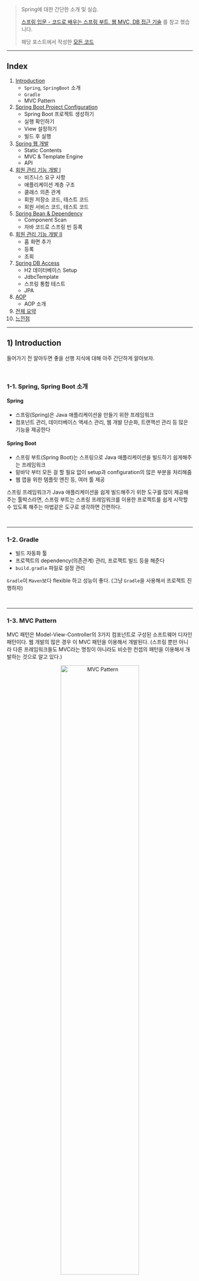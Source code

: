 > Spring에 대한 간단한 소개 및 실습.
>
> [스프링 입문 - 코드로 배우는 스프링 부트, 웹 MVC, DB 접근 기술](https://www.inflearn.com/course/%EC%8A%A4%ED%94%84%EB%A7%81-%EC%9E%85%EB%AC%B8-%EC%8A%A4%ED%94%84%EB%A7%81%EB%B6%80%ED%8A%B8/) 를 참고 했습니다.
>
> 해당 포스트에서 작성한 [모든 코드](https://github.com/seungki1011/Data-Engineering/tree/main/spring/springdemo/src)

---

## Index

1. [Introduction](https://github.com/seungki1011/Data-Engineering/blob/main/spring/notes/(001)Spring%20Introduction.md#1-introduction)
   * ```Spring```, ```SpringBoot``` 소개
   * ```Gradle```
   * MVC Pattern
2. [Spring Boot Project Configuration](https://github.com/seungki1011/Data-Engineering/blob/main/spring/notes/(001)Spring%20Introduction.md#2-spring-boot-project-configuration)
   * Spring Boot 프로젝트 생성하기
   * 실행 확인하기
   * View 설정하기
   * 빌드 후 실행
3. [Spring 웹 개발](https://github.com/seungki1011/Data-Engineering/blob/main/spring/notes/(001)Spring%20Introduction.md#3-spring-%EC%9B%B9-%EA%B0%9C%EB%B0%9C)
   * Static Contents
   * MVC & Template Engine
   * API
4. [회원 관리 기능 개발 I](https://github.com/seungki1011/Data-Engineering/blob/main/spring/notes/(001)Spring%20Introduction.md#4-%ED%9A%8C%EC%9B%90-%EA%B4%80%EB%A6%AC-%EA%B8%B0%EB%8A%A5-%EA%B0%9C%EB%B0%9C-i)
   * 비즈니스 요구 사항
   * 애플리케이션 계층 구조
   * 클래스 의존 관계
   * 회원 저장소 코드, 테스트 코드
   * 회원 서비스 코드, 테스트 코드
5. [Spring Bean & Dependency](https://github.com/seungki1011/Data-Engineering/blob/main/spring/notes/(001)Spring%20Introduction.md#5-spring-bean--dependency)
   * Component Scan
   * 자바 코드로 스프링 빈 등록
6. [회원 관리 기능 개발 II](https://github.com/seungki1011/Data-Engineering/blob/main/spring/notes/(001)Spring%20Introduction.md#6-%ED%9A%8C%EC%9B%90-%EA%B4%80%EB%A6%AC-%EA%B8%B0%EB%8A%A5-%EA%B0%9C%EB%B0%9C-ii)
   * 홈 화면 추가
   * 등록
   * 조회
7. [Spring DB Access](https://github.com/seungki1011/Data-Engineering/blob/main/spring/notes/(001)Spring%20Introduction.md#7-spring-db-access)
   * H2 데이터베이스 Setup
   * JdbcTemplate
   * 스프링 통합 테스트
   * JPA
8. [AOP](https://github.com/seungki1011/Data-Engineering/blob/main/spring/notes/(001)Spring%20Introduction.md#8-aop)
   * AOP 소개
9. [전체 요약](https://github.com/seungki1011/Data-Engineering/blob/main/spring/notes/(001)Spring%20Introduction.md#%EC%9A%94%EC%95%BD)
10. [느낀점](https://github.com/seungki1011/Data-Engineering/blob/main/spring/notes/(001)Spring%20Introduction.md#%EB%8A%90%EB%82%80-%EC%A0%90)

---

## 1) Introduction

들어가기 전 알아두면 좋을 선행 지식에 대해 아주 간단하게 알아보자.

<br>

### 1-1. Spring, Spring Boot 소개

#### Spring

* 스프링(Spring)은 Java 애플리케이션을 만들기 위한 프레임워크
* 컴포넌트 관리, 데이터베이스 액세스 관리, 웹 개발 단순화, 트랜잭션 관리 등 많은 기능을 제공한다

#### Spring Boot

* 스프링 부트(Spring Boot)는 스프링으로 Java 애플리케이션을 빌드하기 쉽게해주는 프레임워크
* 밑바닥 부터 모든 걸 할 필요 없이 setup과 configuration의 많은 부분을 처리해줌
* 웹 앱을 위한 템플릿 엔진 등, 여러 툴 제공

스프링 프레임워크가 Java 애플리케이션을 쉽게 빌드해주기 위한 도구를 많이 제공해주는 툴박스라면, 스프링 부트는 스프링 프레임워크를 이용한 프로젝트를 쉽게 시작할 수 있도록 해주는 마법같은 도구로 생각하면 간편하다.

<br>

---

### 1-2. Gradle

* 빌드 자동화 툴
* 프로젝트의 dependency(의존관계) 관리, 프로젝트 빌드 등을 해준다
* ```build.gradle``` 파일로 설정 관리

```Gradle```이 ```Maven```보다 flexible 하고 성능이 좋다. (그냥 ```Gradle```을 사용해서 프로젝트 진행하자) 

<br>

---

### 1-3. MVC Pattern

MVC 패턴은 Model-View-Controller의 3가지 컴포넌트로 구성된 소프트웨어 디자인 패턴이다. 웹 개발의 많은 경우 이 MVC 패턴을 이용해서 개발된다. (스프링 뿐만 아니라 다른 프레임워크들도 MVC라는 명칭이 아니라도 비슷한 컨셉의 패턴을 이용해서 개발하는 것으로 알고 있다.)

<p align="center">   <img src="img/mvc1.png" alt="MVC Pattern" style="width: 65%;"> </p>

<p align='center'>https://www.geeksforgeeks.org/mvc-framework-introduction/</p>

#### Model

* 데이터와 관련된 로직을 책임진다

#### View

* 사용자에게 보여지는 부분을 책임진다(UI)

#### Controller

* 모델과 뷰 사이를 이어주는 중개(intermediary)의 역할
* 모델과 뷰는 서로 소통을 할 수 없기 때문에, 컨트롤러가 변경 내용을 각 구성 요소로 통지

> 예시를 들어보겠다.
>
> 1. Request
>    * 유저가 링크를 클릭하거나 폼을 작성하는 작업 등으로 나의 웹 애플리케이션으로 요청을 보낸다.
> 2. Controller
>    * 컨트롤러는 요청을 받고, 유저가 정확히 요구하는 것이 무엇인지 그리고 모델의 어느 부분이 필요한것인지 판단한다.
> 3. Model
>    * 모델은 실제로 데이터베이스에서 데이터를 fetch하거나 데이터 관련 로직을 처리하는 작업을 한다.
> 4. View
>    * 컨트롤러는 모델에서 통지 받고 뷰에서 해당 결과물을 보여준다.
> 5. Response
>    * 마지막 결과(응답)를 유저가 받는다

실제로 MVC 패턴으로 개발을 하면서 지켜야하는 규칙 같은 것들이 많다. 이런 MVC의 세부적인 내용은 이후 SpringMVC 포스트에서 다룰 예정이다.

<br>

---

## 2) Spring Boot Project Configuration

스프링 부트를 이용한 프로젝트 생성, 설정 그리고 빌드하는 방법에 대해서 알아보자.

<br>

### 2-1. Spring Boot 프로젝트 생성하기

[https://start.spring.io/](https://start.spring.io/)에서 프로젝트 생성하기

<p align="center">   <img src="img/springbootstart.png" alt="Start Spring Boot" style="width: 55%;"> </p>

* Dependencies : ```Spring Web```, ```Thymeleaf```
* Generate로 프로젝트 생성하고, ```build.gradle``` 파일을 통해서 프로젝트를 오픈

<br>

---

### 2-2. 정상적으로 실행되는지 확인

```SpringdemoApplication```을 실행해보고 정상 동작하는지 확인해보자.

<p align="center">   <img src="img/springboot2.png" alt="springboot" style="width: 35%;"> </p>

* ```SpringdemoApplication```을 실행 후 ```localhost:8080```에서 Whitelabel Error Page를 확인할 수 있으면 스프링이 정상적으로 동작한다는 것을 알 수 있다
* ```build.gradle```에서 ```plugins```, ```dependencies```, ```repositories``` 등을 관리할 수 있다
* ```External Libraries```에서 땡겨온 라이브러리를 확인할 수 있다

<p align="center">   <img src="img/springboot3.png" alt="springboot" style="width: 65%;"> </p>

* ```Dependencies```에서 의존 관계를 계층적으로 확인 가능하다

<br>

---

### 2-3. View 설정하기

아래는 스프링 부트 2.3.1의 공식문서에서 설명한 Welcome Page 설정하는 방법이다.

> #### 7.1.6. Welcome Page
>
> Spring Boot supports both static and templated welcome pages. It first looks for an `index.html` file in the configured static content locations. If one is not found, it then looks for an `index` template. If either is found, it is automatically used as the welcome page of the application.

[https://docs.spring.io/spring-boot/docs/3.2.2/reference/html/index.html](https://docs.spring.io/spring-boot/docs/3.2.2/reference/html/index.html)

<br>

위의 설명에서 알 수 있듯이 ```resources/static```에 ```index.html```파일을 위치하면 정적 welcome page로 설정할 수 있다.

```index.html```

```html
<!DOCTYPE HTML>
<html>
<head>
    <title>Hello</title>
    <meta http-equiv="Content-Type" content="text/html; charset=UTF-8" />
</head>
<body>
This is a Static index.html
<a href="/hello">hello</a>
</body>
</html>
```

* 위의 ```index.html```의 경우 그냥 정적 페이지이기 때문에 그냥 단순히 웹서버가 브라우저에 응답으로 넘겨주는 것

<p align="center">   <img src="img/welcomepage1.png" alt="springboot" style="width: 65%;"> </p>

* [```thymeleaf```](https://www.thymeleaf.org/)같은 템플릿 엔진을 사용해서 동적인 요소가 들어간 페이지를 만들 수 있다

<br>

이제 컨트롤러(controller)를 만들어보자. 템플릿 엔진을 이용한 동적 페이지를 만들기 위해 웹 애플리케이션의 첫 번째 진입점인 컨트롤러 부터 만들어 볼 것이다.

```HelloController```

```java
@Controller // Controller임을 나타내는 스프링 어노테이션
public class HelloController {
    
    @GetMapping("hello") // "/hello"로 매핑된 GET 요청을 핸들링
    public String hello(Model model) {
        model.addAttribute("data", "loll"); // 모델로 "data"라는 attribute를 부여, 값은 "loll"
        // 이 attribute는 view에서 접근 가능
        return "hello"; // 리턴값 "hello"는 viewResolver가 hello라는 이름의 view를 찾도록 함
    }
}
```

```hello.html```

```html
<!DOCTYPE HTML>
<html xmlns:th="http://www.thymeleaf.org"> <!--Thymeleaf expression 사용을 가능하게 해줌-->
<head>
  <title>Hello</title>
  <meta http-equiv="Content-Type" content="text/html; charset=UTF-8" />
</head>
<body>
<!--${data}는 모델에서 추가된 "data" attribute. ${data}는 동적으로 실제값으로 치환 됨-->
<p th:text="'Hello to ' + ${data}" >Hello to our Customers.</p>
</body>
</html>
```

<p align="center">   <img src="img/viewResolver2.png" alt="springboot" style="width: 90%;"> </p>

<p align='center'>스프링 입문 - 코드로 배우는 스프링 부트, 웹 MVC, DB 접근 기술</p>

* ```viewName``` 매핑은 ```resources:templates/```+``` {viewName}```+```.html``` 처럼 이루어짐
* 위의 경우 ```hello```가 ```viewName```

<br>

---

### 2-4. 빌드하고 실행

1. ```gradlew```가 존재하는 디렉토리로 이동 : ```cd springdemo```
2. ```gradlew```로 빌드 : ```./gradlew build```
   * 문제가 있을 경우 ```./gradlew clean build``` 시도
3. 빌드 완료 후 ```build/libs```의 ```jar```파일 확인
4. ```jar``` 파일 실행 : ```java -jar springdemo-0.0.1-SNAPSHOT.jar```
5. ```localhost:8080```에서 정상 동작하는지 확인

<p align="center">   <img src="img/build1.png" alt="springboot" style="width: 65%;"> </p>

<p align="center">   <img src="img/build2.png" alt="springboot" style="width: 65%;"> </p>

<br>

---

## 3) Spring 웹 개발

정적 컨텐츠, MVC 그리고 API 방식에 대해 알아보자.

<br>

### 3-1. Static Contents

정적 컨텐츠의 경우 그냥 정적 html 자체를 건내주는 방식. 동작 방식은 다음과 같다. 웹 브라우저에서 ```/static.html```로 접근을 할 경우 스프링 부트의 내장 웹서버(디폴트 : 톰캣 서버)에서 ```static```과 매핑된 컨트롤러를 찾는다. 존재하지 않을 경우 ```resources: static/static.html```을 찾아서 넘겨준다. 

<br>

---

### 3-2. MVC & Template Engine

MVC는 Model-View-Controller로 역할을 나눴다고 생각하면 편함.

**Controller**

```controller.MVCController```

```java
@Controller
public class MVCController {
    @GetMapping("hello-mvc") // "/hello-mvc"로 매핑된 GET 요청 핸들링
    public String helloMvc(@RequestParam("name") String name, Model model) { // 요청 URL의 name 파라미터에서 값을 추출
        model.addAttribute("name", name); // "name"이라는 attribute를 모델에 추가, URL에서 추출된 파라미터 값으로 설정
        return "hello-template"; // "hello-template"이라는 viewname을 찾음
    }
}
```

<br>

**View**

```resources/template/hello-template.html```

```html
<html xmlns:th="http://www.thymeleaf.org">
<body>
<p th:text="'hello ' + ${name}">hello! empty</p>
</body>
</html>
```

<p align="center">   <img src="img/MVC2.png" alt="springboot" style="width: 100%;"> </p>

<p align='center'>스프링 입문 - 코드로 배우는 스프링 부트, 웹 MVC, DB 접근 기술</p>

<br>

애플리케이션을 실행시키고 ```/hello-mvc```에 들어가면 Error Page가 뜨는 것을 확인할 수 있다. 그 이유는 URL에서 ```name```으로 넘길 값을 명시하지 않았기 때문이다. URL 뒤에 ```?name=name_value``` 같은 형식으로 파라미터를 넘길 수 있다.

 <p align="center">   <img src="img/mvccontroller2.png" alt="springboot" style="width: 65%;"> </p>

* 참고로 ```?```뒤에 오는 것을 [Query String](https://en.wikipedia.org/wiki/Query_string)이라고 한다.

<br>

---

### 3-3. API

**API**의 경우 HTML 뷰를 랜더링하기 보다는 구조화 된 데이터를 ```json``` 형식으로 반환을 한다. (```xml```형식도 가능하지만 최근에는 거의 쓰이지 않음)

```controller.ApiController```

```java
@Controller
public class ApiController {
    @GetMapping("hello-api")
    @ResponseBody // 값이 바로 response body로 쓰여진다는 어노테이션
    // 그냥 응답이 JSON 형태로 변환 되었다고 생각하면 편함
    public Hello helloApi(@RequestParam("name") String name) {
        Hello hello = new Hello();
        hello.setName(name);
        return hello;
    }

    static class Hello { // static nested class 사용
        private String name;

        public String getName() {
            return name;
        }
        public void setName(String name) {
            this.name = name;
        }
    }
}
```

<p align="center">   <img src="img/api1.png" alt="springboot" style="width: 100%;"> </p>

<p align='center'>스프링 입문 - 코드로 배우는 스프링 부트, 웹 MVC, DB 접근 기술</p>

<br>

* ```@ResponseBody``` 애노테이션이 붙어 있을 경우 http 응답에 데이터를 그대로 넘기는 것으로 판단
* ```HttpMessageConverter```가 동작하게 된다
  * 이 때 반환이 객체인 경우 ```JsonConverter```가 동작해서 ```json```으로 변환하고 응답으로 준다
    * ```MappingJackson2HttpMessageConverter```, ```Gson```
  * 반환이 문자인 경우 ```StringConverter```가 동작

<br>

---

## 4) 회원 관리 기능 개발 I

간단한 회원 관리 기능에 대한 백엔드 개발을 해보자.

<br>

### 4-1. 비즈니스 요구 사항

* 데이터: 회원 ID(시스템이 관리), 이름
* 기능: 회원 등록, 조회
* DB는 선정되지 않았다고 가정

<br>

---

### 4-2. 애플리케이션 계층 구조

<p align="center">   <img src="img/membermanage1.png" alt="springboot" style="width: 80%;"> </p>

<p align='center'>스프링 입문 - 코드로 배우는 스프링 부트, 웹 MVC, DB 접근 기술</p>

* 컨트롤러: MVC의 컨트롤러 역할
* 서비스: 비즈니스 로직 구현
* 리포지토리: DB 접근, 도메인 객체를 DB에 저장하고 관리
* 도메인: 비즈니스 도메인의 객체 (현재의 경우 회원)
  * 주로 데이터베이스에 저장하고 관리된다

<br>

---

### 4-3. 클래스 의존 관계

* DB가 선정되지 않았다고 가정된 상태이기 때문에, 인터페이스로 구현 클래스를 변경할 수 있도록 설계할 것이다
* 초기 개발 단계에서는 구현체로 메모리 기반의 대이터 저장소를 이용
* ```MemberRepository```를 인터페이스로 만들고, ```MemoryMemberRepository```로 구현

<br>

---

### 4-4. 회원 저장소 코드

```domain/Member``` : 회원 객체



```java

public class Member {
    private Long id; // 데이터를 식별하기 위해 시스템이 정하는 아이디
    private String name;

    /**
     * 간단한 예제이기 때문에 Getter Setter 전부 구현
    */
    public Long getId() {
        return id;
    }
    
    public void setId(Long id) {
        this.id = id;
    }
    
    public String getName() {
        return name;
    }
    
    public void setName(String name) {
        this.name = name;
    }
}   
```


```repository/MemberRepository``` : 회원 저장소 인터페이스

```java
public interface MemberRepository {
    Member save(Member member); // 회원을 저장소에 저장
    Optional<Member> findById(Long id);
    Optional<Member> findByName(String name);
    List<Member> findAll(); // 지금까지 저장한 모든 회원 리스트 반환  
}
```

```repository/MemoryMemberRepository``` : 회원 저장소 메모리 구현체

```java
/*
 * 간단한 예시이기 때문에 동시성 문제를 고려하지 않음
 */

public class MemoryMemberRepository implements MemberRepository{
    private static Map<Long, Member> store = new HashMap<>();
    private static long sequence = 0L;
    @Override
    public Member save(Member member) {
        member.setId(++sequence);
        store.put(member.getId(), member);
        return member;
    }

    @Override
    public Optional<Member> findById(Long id) {
        return Optional.ofNullable(store.get(id)); // null일 가능성을 위해 ofNullable로 감싸기
    }

    @Override
    public Optional<Member> findByName(String name) {
        return store.values().stream()
                .filter(member -> member.getName().equals(name))
                .findAny();
    }

    @Override
    public List<Member> findAll() {
        return new ArrayList<>(store.values());
    }

    public void clearStore() {
        store.clear();
    }
}  
```

<br>

---

### 4-5. 회원 저장소 테스트 코드

* 테스트 코드의 경우, 테스트가 각각 독립적으로 실행되도록 설계해야한다
* 테스트 순서에 의존 관계가 있는 것은 좋지 않다

```test/java/de/springdemo/repository/MemoryMemberRepositoryTest``` : 회원 저장소 테스트 코드

<details>
  <summary>코드 보기</summary>

```java
class MemoryMemberRepositoryTest {

    MemoryMemberRepository repository = new MemoryMemberRepository();

    /**
     * 각 테스트에서 저장소에 저장하는 작업이 있기 때문에 테스트 후 비워주는 작업이 필요함
     * 테스트는 순서에 의존 관계가 없도록 설계해야 함
    */
    @AfterEach // 메서드가 끝날때 마다 특정 동작(콜백 함수라고 생각하면 됨
    public void afterEach() {
        repository.clearStore();
    }

    @Test
    public void save() {
        Member member = new Member();
        member.setName("spring"); // 이름을 "spring"으로

        repository.save(member); // 저장소에 멤버 저장
        Member result = repository.findById(member.getId()).get();

        // 1. 일치하면 true 반환
        System.out.println("Result = "+(result == member));
        // 2. 기대한 값과 일치하는지 확인, 다를 경우 AssertionFailedError
        Assertions.assertEquals(result, member);
        // 3. org.assertj.core.api.Assertions.assertThat 사용
        assertThat(member).isEqualTo(result); // static import로 처리하면 편함
    }

    @Test
    public void findByName() {
        Member member1 = new Member();
        member1.setName("spring1");
        repository.save(member1);

        Member member2 = new Member();
        member2.setName("spring1");
        repository.save(member2);

        Member result1 = repository.findByName("spring1").get();
        assertThat(result1).isEqualTo(member1);
        // 일치하지 않기 때문에 오류 발생
        /*
        Member result1 = repository.findByName("spring2").get();
        assertThat(result1).isEqualTo(member1);
        */
    }

    @Test
    public void findAll() {
        Member member1 = new Member();
        member1.setName("spring1");
        repository.save(member1);

        Member member2 = new Member();
        member2.setName("spring1");
        repository.save(member2);

        List<Member> result = repository.findAll();
        assertThat(result.size()).isEqualTo(2); // 입력한 멤버가 2개
    }
}  
```
</details>

<br>

---

### 4-6. 회원 서비스 코드

```service/MemberService``` : 회원 서비스


```java
/**
 * 서비스 레이어쪽은 비즈니스에 의존적으로 네이밍하고 설계한다
 * cmd+shift+t : Create New Test
 */

public class MemberService {
    private final MemberRepository memberRepository;
		
    /**
		 * 기존에는 회원 서비스가 메모리 회원 레포지토리를 직업 생성했음
     private final MemberRepository memberRepository = new MemoryMemberRepository();
     */
	  
  	// 생성자를 이용해서 회원 서비스 코드를 DI가 가능하도록 변경
    public MemberService(MemberRepository memberRepository) {
        this.memberRepository = memberRepository;
    }

    /**
     * Join as a member (회원가입)
     */
    public Long join(Member member) {
        //  같은 이름의 중봅 회원 금지
        /*
        Optional<Member> result = memberRepository.findByName(member.getName());
        result.ifPresent(m -> {
            throw new IllegalStateException("This member already exists.");
        });
        */

        /* 권장 하는 코드
         * 이 경우 메서드로 뽑는 것이 좋음 ctrl+t : extract method
        memberRepository.findByName(member.getName())
            .ifPresent(m -> {
            throw new IllegalStateException("This member already exists.");
            });
        */
        validateDuplicateMember(member); // 같은 이름의 중복 회원 검증
        memberRepository.save(member);
        return member.getId();
    }

    private void validateDuplicateMember(Member member) {
        memberRepository.findByName(member.getName())
                .ifPresent(m -> {
                    throw new IllegalStateException("This member already exists.");
                });
    }

    /**
     * Check all members(전체 회원 조회)
     */
    public List<Member> findMembers() {
        return memberRepository.findAll();
    }

    public Optional<Member> findOne(Long memberId) {
        return memberRepository.findById(memberId);
    }

}  
```

<br>

---

### 4-7. 회원 서비스 테스트 코드

```test/java/de/springdemo/service/MemberServiceTest``` : 회원 서비스 테스트 코드

<details>
  <summary>코드 보기</summary>

```java
/**
 * 테스트 코드는 이름을 한글로 작성 가능
 * given, when, then으로 로직을 나누는 것이 항상 맞는 것은 아니다
 * 상황을 잘 보면서 사용
 * 테스트는 정상 로직 뿐만 아니라 예외 상황도 제대로 캐치하는지 확인하는 것이 중요함
 */

class MemberServiceTest {

    MemberService memberService;
    /**
     * 사실상 다른 MemoryMemberRepository로 테스트 되는 것
     * MemberService에서 MemberRepository를 새로 생성하지 않고 생성자를 사용
     */
    MemoryMemberRepository memberRepository;

    @BeforeEach
    public void beforeEach() {
        /**
         * MemberService의 입장에서 외부에서 memberRepository를 넣어주는 것 (의존성 주입)
         */
        memberRepository = new MemoryMemberRepository();
        memberService = new MemberService(memberRepository);
    }

    @AfterEach
    public void afterEach() {
        memberRepository.clearStore();
    }

    @Test
    void join() {
        // given - 주어진 상황(데이터, 등)
        Member member = new Member();
        member.setName("hello");

        // when - 이것을 실행할 때
        Long saveId = memberService.join(member);

        // then - 이 결과가 나와야 함(검증)
        Member findMember = memberService.findOne(saveId).get();
        Assertions.assertThat(member.getName()).isEqualTo(findMember.getName());
    }

    @Test
    void duplicateMemberException() {
        // given
        Member member1 = new Member();
        member1.setName("spring");

        Member member2 = new Member();
        member2.setName("spring");

        // when - 똑같은 name으로 join 하면 예외가 터져야 함
        memberService.join(member1);
        IllegalStateException e = assertThrows(IllegalStateException.class, () -> memberService.join(member2));

        Assertions.assertThat(e.getMessage()).isEqualTo("This member already exists.");


        /** try-catch문으로 작성 시
        memberService.join(member1);
        try {
            memberService.join(member2);
            fail();
        } catch (IllegalStateException e) { // 예외 메세지가 일치해야 함
            Assertions.assertThat(e.getMessage()).isEqualTo("This member already exists. xx");
        }
        */

    }
}  
```
</details>

* ```@BeforeEach``` : 각 테스트 실행 전에 호출됨. 테스트가 서로 영향이 없도록 새로운 객체를 생성하고, 의존관계도 새로 맺어 줌
  * 기존의 문제점은  ```MemoryMemberRepository``` 객체를 새로 생성을 해서 사용했기 때문에 사실상 서로 다른 객체로 테스트를 진행했음
  * ```MemberService```의 입장에서 외부에서 생성한 ```MemoryMemberRepository``` 객체를 주입하는 형식으로 사용 (DI, 의존성 주입)

DI에 관한 내용은 아래에서 그리고 이후의 포스트에서 더 자세히 다룰 예정이다.

<br>

---

## 5) Spring Bean & Dependency

> 스프링 빈(Spring Bean)을 등록하는 것에는 **컴포넌트 스캔(Component Scan)**과 **Java 코드로 직접 스프링 빈을 등록**하기의 두 가지 방법이 있다.
>
> 스프링 빈, 의존성 주입(Dependency Injection) 그리고 위의 두 가지 방법에 대한 간단한 소개를 다룬다.

<br>

```MemberController```를 추가 해보자. ```MemberController```는 ```MemberService```를 통해서 회원 가입과 조회 등이 가능해야 한다. 이런 경우를 ```MemberController```가 ```MemberService```를 의존한다고 표현한다. 

<br>

### 5-1. 컴포넌트 스캔(Component Scan)

```controller/MemberController```

```java
/**
 * @Controller가 있으면 스프링 컨테이너에 MemberController 객체를 생성해서 넣어둔고, 스프링이 관리한다
 * 이것을 스프링 컨테이너에서 스프링 빈(Spring Bean)이 관리된다고 표현한다
 */
@Controller
// @Component로도 사용 가능
public class MemberController {
    /**
     * 스프링이 관리를 하게 되면 컨테이너에 등록이 되고, 컨테이너로 부터 받아서 쓰도록 해야함
     * new를 사용하면 MemberController가 아니더라도 다른 Controller들이 MemberService를 사용할 수 있게 됨
     * private final MemberService memberService = new MemberService();
     */

    private final MemberService memberService;

    /**
     * @Autowired가 있으면 스프링 컨테이너의 MemberService와 연결 시켜줌
     * 생성자의 @Autowired를 통해서 스프링이 연관된 객체를 컨테이너에서 찾아서 넣어준다 - 의존성 주입
     * MemberService에 @Service 애노테이션이 있어야 함
     * @Service가 있아야 컨테이너에 MemberService를 등록 해줌
     */
    @Autowired
    public MemberController(MemberService memberService) {
        this.memberService = memberService;
    }
}
```

* ```@Controller```가 있으면 스프링 컨테이너에 ```MemberController``` 객체를 자동으로 생성해서 넣어두고, 스프링이 관리한다
* 이것을 스프링 컨테이너에서 **스프링 빈(Spring Bean)**이 관리된다고 한다
* 생성자에 ```@Autowired```를 사용하면 객체 생성 시점에 스프링 컨테이너에서 해당 스프링 빈을 찾아서 주입한다(DI)
  * 생성자가 1개만 있으면 ```@Autowired```는 생략 가능
  * ```@Autowired```는 스프링이 관리하는 객체에서만 동작한다. 스프링 빈으로 등록하지 않고 내가 직접 생성한 객체에 대해서 동작하지 않는다.

```java
// @Service로 컨테이너에 빈을 등록하지 않고 애플리케이션을 실행하는 경우
Description:

Parameter 0 of constructor in de.springdemo.controller.MemberController required a bean of type 'de.springdemo.service.MemberService' that could not be found.


Action:

Consider defining a bean of type 'de.springdemo.service.MemberService' in your configuration.
```

* ```MemberService```에 ```@Service```를 추가하지 않으면 컨테이너에 빈으로 등록되지 않는다

> 객체 의존 관계를 외부에서 넣어주는 것을 **의존성 주입(Dependency Injection)**이라고 한다.
>
> DI에는 **Field Injection(필드 주입), Setter Injection(설정자 주입), Construction Injection(생성자 주입)**의 3가지 방식이 있다.
>
> 주로 생성자 주입을 권장한다.

<br>

```service/MemberService```

```java
@Service
public class MemberService {
  
    private final MemberRepository memberRepository;

    @Autowired
    public MemberService(MemberRepository memberRepository) {
        this.memberRepository = memberRepository;
    }
		/**
		 * 나머지 구현 부분
     */
}
```

* ```MemberService```에 ```@Service``` 애노테이션이 있어야 함
  * ```@Service```가 있아야 컨테이너에 ```MemberService```를 등록 해줌
* ```MemberService```도 생성자에 ```@Autowired```가 있어야 ```MemberRepository```를 찾아서 넣어줌

<br>

```repository/MemoryMemberRepository```

```java
@Repository
public class MemoryMemberRepository implements MemberRepository{}
```

* 레포지토리 구현체에도 ```@Repository```를 붙인다

<br>

<p align="center">   <img src="img/springbean1.png" alt="springboot" style="width: 90%;"> </p>

<p align='center'>스프링 입문 - 코드로 배우는 스프링 부트, 웹 MVC, DB 접근 기술</p>

* ```@Autowired```를 통해서 ```memberController```가 ```memberService```를 사용 가능
  * ```memberService``` 또한 ```memberRepository```를 사용할 수 있게 해줌

> * 컴포넌트 스캔은 ```@Component```애노테이션을 포함하는 ```@Service```, ```@Controller```, ```@Repository``` 같은 스프링 빈을 찾아서 자동으로 등록 해준다. 
> * 스프링 컨테이너에 스프링 빈이 등록될 때 기본적으로 [싱글톤(Singleton)](https://docs.spring.io/spring-framework/reference/core/beans/factory-scopes.html)으로 등록된다.(유일하게 하나만 등록해서 공유) 따라서 같은 스프링 빈이면 같은 인스턴스이다.
> * 컨트롤러, 서비스, 레포지토리와 같이 정형화 되어 있을 경우 보통 컴포낸트 스캔을 사용한다.
> * 보통 스프링 빈으로 등록되는 범위는 애플리케이션의 패키지를 포함한 하위 패키지들 까지.

<br>

---

### 5-2. 자바 코드로 직접 스프링 빈 등록

```MemberService```, ```MemberRepository```에 ```@Component``` 애노테이션이 붙지 않았을 경우. (```@Autowired```도 지움, ```@Controller```는 유지한다.)

```service/MemberService```

```java
public class MemberService {
  
    private final MemberRepository memberRepository;

    public MemberService(MemberRepository memberRepository) {
        this.memberRepository = memberRepository;
    }
		/**
		 * 나머지 구현 부분
     */
}
```

```repository/MemberRepository```

```java
public class MemoryMemberRepository implements MemberRepository{}
```

<br>

직접 빈을 코드로 추가하기 위해서 ```SpringConfig```를 추가해보자.(```SpringDemoApplication```과 같은 위치)

```SpringConfig```

```java
@Configuration // Configuration Class이고, bean들을 정의하고 있음 나타냄 
public class SpringConfig {

    @Bean
    public MemberService memberService() {
        return new MemberService(memberRepository()); // 생성자 주입으로 MemoryRepository의 구현체를 주입
    }
    
    @Bean
    public MemberRepository memberRepository() {
        return new MemoryMemberRepository(); // MemberRepository의 구현체
    }
}
```

자바 코드로 직접 빈을 설정하는 방법은 컴포넌트 스캔이 비해서 복잡해보이는데 왜 사용할까? 일단 정형화 되지 않거나, 상황에 따라 구현 클래스를 변경해야하는 경우 설정을 통해서 스프링 빈으로 등록한다. 예를 들어, 현재 우리가 사용하는 ```MemoryMemberRepository```는 DB가 선정되지 않았다는 가상의 상황을 설정하에 사용하는 ```MemberRepository```인터페이스의 구현체이다. 이 때 코드로 빈을 설정해서 사용하는 경우, **기존에 운영하던 코드를 건들지 않고 ```MemoryMemberRepository```를 변경할 수 있다**.

* 이후에 ```SpringConfig```에서 ```MemoryMemberRepository```를 ```DbMemberRepository```로 변경하기만 하면 됨

<br>

---

## 6) 회원 관리 기능 개발 II

회원 관리 예제에 대한 웹 기능 추가 그리고 컨트롤러를 통해서 회원을 등록하고 조회하는 기능을 개발해보자.

<br>

### 6-1. 홈 화면 추가

홈 화면을 추가해보자.

<br>

```controller/HomeController```

```java
@Controller
public class HomeController {
    @GetMapping("/")
    public String home() {
        return "home";
    }
}
```

```resources/template/home.html```

```html
<!DOCTYPE HTML>
<html xmlns:th="http://www.thymeleaf.org">
<body>
<div class="container">
  <div>
    <h1>Hello Spring</h1> <p>회원 기능</p>
    <p>
      <a href="/members/new">회원 가입</a>
      <a href="/members">회원 목록</a> </p>
  </div>
</div> <!-- /container -->
</body>
</html>
```

 <p align="center">   <img src="img/home1.png" alt="springboot" style="width: 65%;"> </p>

* 기존의 ```index.html```이 표시되지 않는 이유는 컨트롤러가 정적 컨텐츠보다 우선 순위가 높기 때문이다

<br>

---

### 6-2. 회원 등록(가입) 기능

회원 등록 기능을 구현하자.

<br>

```controller/MemberController``` - 기존의 ```MemberController``` 사용

```java
@Controller
public class MemberController {

    private final MemberService memberService;

    @Autowired
    public MemberController(MemberService memberService) {
        this.memberService = memberService;
    }

    @GetMapping("/members/new")
    public String createForm() {
        return "members/createMemberForm"; // "templates/members/createMemberForm.html"
    }
  	
  	@PostMapping("/members/new")
    public String create(MemberForm form) {
        Member member = new Member();
        member.setName(form.getName());

        memberService.join(member); // join을 통해서 회원 등록

        return "redirect:/"; // 홈 화면으로 돌려보내기
    }
}
```

```templates/member/createMemberForm.html```

```html
<!DOCTYPE HTML>
<html xmlns:th="http://www.thymeleaf.org">
<body>
<div class="container">
  <form action="/members/new" method="post">
    <div class="form-group">
      <label for="name">이름</label>
      <!-- 폼에 이름을 입력하면 해당 이름이 서버로 넘어감 -->
      <input type="text" id="name" name="name" placeholder="이름을 입력하세요">
    </div>
    <button type="submit">등록</button> </form>
</div> <!-- /container -->
</body>
</html>
```

```controller/MemberForm```

```java
public class MemberForm {
    private String name; // createMemberForm의 "name"과 매칭

    // getter and setter
    public String getName() {
        return name;
    }
    public void setName(String name) {
        this.name = name;
    }
}
```

<br>

회원 등록의 동작 과정은 다음과 같다.

1. 회원가입(```/members/new```)으로 들어가면(```GET``` 방식) ```@GetMapping```에 의해 ```createMemberForm.html```이 렌더링
2. ```form``` 태그에서 이름을 입력하고 등록을 진행하면 ```members/new```에 ```POST```방식으로 넘어간다
3. ```@PostMapping```에서 ```MemberForm```의 ```name```에 입력한 이름을 넣어준다
4. ```member.setName(form.getName());``` : 폼에서 이름을 꺼내고, ```member```에 ```setName```
5. ```join```으로 회원(멤버) 등록

<br>

---

### 6-3. 회원 조회 기능

기존의 ```MemberController``` 에 조회 기능을 추가하자.

<br>

```controller/MemberController```

```java
@Controller
public class MemberController {
    /**
     * 기존의 코드 
     */
  
    @GetMapping("/members")
    public String list(Model model) {
        List<Member> members = memberService.findMembers();
        model.addAttribute("members", members); // 뷰에서 데이터를 볼 수 있도록 addAttribute
        return "members/memberList";
    }
}
```

```templates/members/memberList.html```

```html
<!DOCTYPE HTML>
<html xmlns:th="http://www.thymeleaf.org">
<body>
<div class="container">
  <div>
    <table>
      <thead>
      <tr>
        <th>#</th>
        <th>이름</th> </tr>
      </thead>
      <tbody>
      <!-- 테이블 형식으로 모델의 멤버들을 루프로 돌려서 보여줌 -->
      <tr th:each="member : ${members}">
        <td th:text="${member.id}"></td>
        <td th:text="${member.name}"></td>
      </tr>
      </tbody>
    </table>
  </div>
</div> <!-- /container -->
</body>
</html>
```

* 메모리 내에서 처리하고 있기 때문에 서버 재시작 하면 데이터가 전부 날아감 

<br>

 <p align="center">   <img src="img/membercheck.png" alt="springboot" style="width: 65%;"> </p>

<br>

---

## 7) Spring DB Access

> 스프링에서의 DB 접근.



### 7-1. H2 데이터베이스 Setup

테스트 용도로 간편하게 이용가능한 ```h2database```를 이용할 것이다. 다음의 순서로 구축하자.

* [다운로드 및 설치](https://www.h2database.com/html/main.html)
* 755 권한 주기 : ```chmod 755 h2.sh```
* ```h2/bin``` 내에서 ```./h2.sh```

<br>

 <p align="center">   <img src="img/h2console1.png" alt="springboot" style="width: 65%;"> </p>

* 접속이 안되면 아이피 대신 ```localhost```로 바꿔서 접속
* 최초의 한번은 ```jdbc:h2/~test```로 Connect (데이터베이스 파일 생성)
* ```~/test.mv.db``` 파일이 생성된 것을 확인하면 이후부터는 ```jdbc:h2:tcp://localhost/~/test```로 접속
  * (애플리케이션과 웹콘솔에서 동시에 접근하게 되면 오류가 생길 수 있어서 소켓을 통해서 접근)

<br>

```sql/ddl.sql```

```sql
drop table if exists member CASCADE;
 create table member
 (
     id   bigint generated by default as identity,
     name varchar(255),
     primary key (id)
);
```

 <p align="center">   <img src="img/h2console2.png" alt="springboot" style="width: 65%;"> </p>

<br>

데이터베이스 설정을 완료했으니 JdbcTemplate을 이용해서 기존의 ```MemoryMemberRepository```를 대체할 것이다.

<br>

---

### 7-2. 스프링 ```JdbcTemplate``` 사용

JdbcTemplate을 이용해서 레포지토리를 구현할 것이다. JdbcTemplate은 순수 JDBC API의 반복 코드를 대부분 제거해준다. SQL문은 직접 작성해야한다. 

>  아주 옛날에는 순수 JDBC를 이용해서 구현했다. 지금은 JdbcTemplate이나 JPA를 이용한다. 

<br>

먼저 ```build.gradle```에 필요한 라이브러리를 추가해야 한다.

```build.gradle```

```java
dependencies {
	implementation 'org.springframework.boot:spring-boot-starter-thymeleaf'
	implementation 'org.springframework.boot:spring-boot-starter-web'
	implementation 'org.springframework.boot:spring-boot-starter-jdbc'
	runtimeOnly 'com.h2database:h2'
	testImplementation 'org.springframework.boot:spring-boot-starter-test'
}
```

<br>

다음으로 스프링 부트 데이터베이스에 대한 연결 설정을 추가해야 한다.

```resources/application.properties```

```java
 spring.datasource.url=jdbc:h2:tcp://localhost/~/test
 spring.datasource.driver-class-name=org.h2.Driver
 spring.datasource.username=sa
```

* ```spring.datasource.username=sa```에서 ```sa``` 앞뒤로 공백이 존재하면 안된다

<br>

스프링 ```JdbcTemplate```을 이용한 회원 리포지토리는 다음과 같다. (그냥 이런식으로 사용하는구나 하고 감을 잡으면 될듯)

```repository/JdbcTemplateMemberRepository```

```java
public class JdbcTemplateMemberRepository implements MemberRepository {

    private final JdbcTemplate jdbcTemplate;

    @Autowired
    public JdbcTemplateMemberRepository(DataSource dataSource) {
        jdbcTemplate = new JdbcTemplate(dataSource);
    }

    @Override
    public Member save(Member member) {
        SimpleJdbcInsert jdbcInsert = new SimpleJdbcInsert(jdbcTemplate);
        jdbcInsert.withTableName("member").usingGeneratedKeyColumns("id");

        Map<String, Object> parameters = new HashMap<>();
        parameters.put("name", member.getName());

        Number key = jdbcInsert.executeAndReturnKey(new
                MapSqlParameterSource(parameters));
        member.setId(key.longValue());
        return member;
    }

    @Override
    public Optional<Member> findById(Long id) {
        List<Member> result = jdbcTemplate.query("select * from member where id = ?", memberRowMapper(), id);
        return result.stream().findAny();
    }

    @Override
    public Optional<Member> findByName(String name) {
        List<Member> result = jdbcTemplate.query("select * from member where name = ?", memberRowMapper(), name);
        return result.stream().findAny();
    }

    @Override
    public List<Member> findAll() {
        return jdbcTemplate.query("select * from member", memberRowMapper());
    }

    private RowMapper<Member> memberRowMapper() {
        return (rs, rowNum) -> {
            Member member = new Member();
            member.setId(rs.getLong("id"));
            member.setName(rs.getString("name"));
            return member;
        };
    }
}

```

```SpringConfig```

```java
@Configuration
public class SpringConfig {

    // @Autowired DataSource dateSource;
    private DataSource dataSource;

    @Autowired
    public SpringConfig(DataSource dataSource) {
        this.dataSource = dataSource;
    }

    @Bean
    public MemberService memberService() {
        return new MemberService(memberRepository());
    }

    @Bean
    public MemberRepository memberRepository() {
//        return new MemoryMemberRepository();
        return new JdbcTemplateMemberRepository(dataSource); // 단순히 이 부분을 변경하는 것만으로도 확장이 가능함
    }
}
```

<br>

---

### 7-3. 스프링 통합 테스트

스프링 컨테이너와 DB까지 연결한 통합 테스트를 해보자.

<br>

```MemberServiceIntegrationTest``` : 회원 서비스 통합 테스트

```java
@SpringBootTest
@Transactional
class MemberServiceIntegrationTest {

    @Autowired MemberService memberService;
    @Autowired MemberRepository memberRepository;

    /**
     * @SpringBootTest : 스프링 컨테이너와 테스트를 함께 실행한다
     * 기존에 BeforeEach, AfterEach를 사용한 이유는 메모리에 남아 있는 데이터베이스 기록을 지우기 위해 사용
     * @Transactional : 테스트 시작전에 트랜잭션을 시작하고, 테스트 완료 후에 할상 롤백(다음 테스트 영향 x)
     * @Commit : 커밋 남길 수 있음
     */

    @Test
    void join() {
        // given - 주어진 상황(데이터, 등)
        Member member = new Member();
        member.setName("hello");

        // when - 이것을 실행할 때
        Long saveId = memberService.join(member);

        // then - 이 결과가 나와야 함(검증)
        Member findMember = memberService.findOne(saveId).get();
        assertEquals(member.getName(), findMember.getName());
    }

    @Test
    void duplicateMemberException() {
        // given
        Member member1 = new Member();
        member1.setName("spring");

        Member member2 = new Member();
        member2.setName("spring");

        // when
        memberService.join(member1);
        IllegalStateException e = assertThrows(IllegalStateException.class, () -> memberService.join(member2));

        assertThat(e.getMessage()).isEqualTo("This member already exists.");

    }
}
```

* 스프링 컨테이너의 실행 없이 실행한 테스트는 통합 테스트보다 훨씬 빠르다
* 기능을 최소한의 단위로 자바 코드로만 테스트하는 것을 단위 테스트라고 한다
* 단위로 쪼개서하는 단위 테스트를 잘하는 것이 중요하다
  * 통합 테스트가 필요 없다는 뜻은 아님!

<br>

---

### 7-4. ```JPA``` 사용

> JPA는 Java Persistence API를 뜻함.
>
> JPA는 기존의 반복 코드의 제거와 함께 SQL 까지 만들어서 처리 해준다.
>
> JPA를 사용해서 반복적인 작업을 없애고, 개발자들이 비즈니스 로직에 집중할 수 있도록 한다. (개발 생산성 증가)
>
> JPA는 구현체를 제공하지 않고 인터페이스이다. (구현은 각 벤더(vendor)가 한다. 일반적으로 Hibernate 사용)

<br>

JPA를 사용해서 회원 레포지토리를 만들면 다음과 같다.(JdbcTemplate을 사용 했을때와 마찬가지로 어떤 느낌으로 사용하는지 감만 잡자)

<br>

먼저 필요한 라이브러리를 추가하자.

* ```implementation 'org.springframework.boot:spring-boot-starter-data-jpa'``` 추가
* 기존의 ```implementation 'org.springframework.boot:spring-boot-starter-jdbc'```는 제거 가능

<br>

그 다음 ```application.properties```에 다음의 JPA 설정을 추가하자

```java
 spring.jpa.show-sql=true
 spring.jpa.hibernate.ddl-auto=none
```

* ```show-sql```은 JPA가 생성하는 SQL을 출력해준다
* ```ddl-auto```는 JPA가 테이블을 자동으로 생성하도록 할 것인지 설정(```none```은 해당 기능을 끄겠다는 뜻)

<br>

Entity를 매핑한다. 엔티티(Entity)는 관계형 데이터베이스에서 테이블을 나타내주는 클래스이다. 각 엔티티의 인스턴스는 테이블에서 하나의 행을 나타내고, attribute는 열을 나타낸다.

```domain.Member```

```java
@Entity
public class Member {
    @Id
    @GeneratedValue(strategy = GenerationType.IDENTITY)
    private Long id;
    private String name;

    // 일단 간단한 예제이기 때문에 Getter Setter 전부 구현
    public Long getId() { return id; }

    public void setId(Long id) { this.id = id; }

    public String getName() { return name; }

    public void setName(String name) { this.name = name; }
}
```

* ```@Entity``` : JPA가 관리하는 엔티티라는 것을 나타냄

<br>

```service/MemberService```

```java
import org.springframework.transaction.annotation.Transactional

@Transactional
public class MemberService {}
```

* 서비스 레이어에 ```@Transactional``` 추가
* 스프링은 해당 클래스의 메서드를 실핼할 때 트랜잭션 시작, 메서드가 정상 종료되면 트랜잭션 커밋, 런타임 예외시 롤백
* JPA를 통한 모든 데이터 변경은 트랜잭션 내에서 실행해야 함

<br>

```repository/JpaMemberRepository``` : JPA를 이용한 회원 저장소

```java
public class JpaMemberRepository implements MemberRepository {
  
    private final EntityManager em;
  
    public JpaMemberRepository(EntityManager em) {
        this.em = em;
    }
  
    public Member save(Member member) {
        em.persist(member);
        return member;
    }
    public Optional<Member> findById(Long id) {
        Member member = em.find(Member.class, id);
        return Optional.ofNullable(member);
    }
    public List<Member> findAll() {
        return em.createQuery("select m from Member m", Member.class)
                .getResultList();
    }
    public Optional<Member> findByName(String name) {
        List<Member> result = em.createQuery("select m from Member m where m.name = :name", Member.class)
                .setParameter("name", name)
                .getResultList();
        return result.stream().findAny();
    }
}
```

* JPA는 많은 것이 ```EntityManager```를 통해서 동작함

<br>

```SpringConfig```

```java
@Configuration
public class SpringConfig {

    // @Autowired DataSource dateSource;
  	/**
    private DataSource dataSource;

    @Autowired
    public SpringConfig(DataSource dataSource) {
        this.dataSource = dataSource;
    }
    */
  
		//  원래는 @PersistenceContext 사용, 그러나 @Autowired로 DI 받아도 됨
    private EntityManager em;
    
    @Autowired
    public SpringConfig(EntityManager em) {
        this.em = em;
    }
  
    @Bean
    public MemberService memberService() {
        return new MemberService(memberRepository());
    }

    @Bean
    public MemberRepository memberRepository() {
//        return new MemoryMemberRepository();
//        return new JdbcTemplateMemberRepository(dataSource);
        return new JpaMemberRepository(em);
    }
}
```

<br>

JPA를 다시 한번 감싸서 편하게 사용할 수 있는 스프링 데이터 JPA도 존재한다. 학습을 할 경우 JPA부터 공부하고 스프링 데이터 JPA를 이용하는 것을 권장한다. 

스프링 데이터 JPA를 사용할 경우

* 구현 클래스 없이 인터페이스만으로 개발이 가능
* 반복 개발해온 CRUD 기능을 전부 제공하고 있음
* 메서드 이름 만으로 기능을 제공

실무에서는 JdbcTemplate, JPA, Spring Data JPA 모두 조합해서 사용하는 경우가 많다.

<br>

---

## 8) AOP

> AOP(Aspect Oriented Programming, 관점 지향 프로그래밍) 소개

AOP는 핵심 관심 사항(core concern)을 공통 관심 사항(cross-cutting concern)을 분리해서 모듈성을 증가시키는 것이 목표이다. 보통 여기서 핵심 관심 사항은 핵심 비즈니스 로직이 속하고, 공통 관심 사항에는 부가적인 기능(핵심 로직을 실행하기 위해 행해지는 기능, 또는 관련이 없는 기능)이 속한다.

* 핵심 관심 사항(core concern) : 회원 가입, 조회
* 공통 관심 사항(cross-cutting concern) : 메서드 호출 시간 측정

결국에는 AOP는 이런 핵심 관심과 공통 관심을 분리해서 유지보수 편의성을 증가 시키고, 분리한 공통 관심 사항을 적용하고 싶은 대상을 선택해서 사용할 수 있도록 한다. 

AOP의 동작 및 동작 원리는 나중의 포스트에서 다룰 예정이다.

<br>

---

## 전체 요약 

* Spring은 Java 개발 편의성을 위한 도구들을 제공하는 프레임워크
* Spring Boot는 스프링 프로젝트를 쉽게 설정하고 생성하도록 도와주는 스프링 프로젝트 중 하나
* 대부분 프로젝트는 MVC 패턴으로 개발
* 테스트 코드 매우 중요(특히 단위 테스트를 잘 짜는 것이 중요!)
* Spring Bean이 싱글톤(Default scope)으로 컨테이너에 등록 됨
  * 이를 통해서 의존성 주입 (뭔가 DI를 위한 글로벌 객체? 같은 느낌인듯)
* JdbcTemplate, JPA, 스프링 데이터 JPA의 조합으로 많이 사용
* AOP는 핵심 관심 사항과 공통 관심 사항을 분리  → 유지 보수 편의성 증가, 공통 관심 사항 편하게 사용 가능 등..

<br>

## Reference

---

1. [스프링 입문 - 코드로 배우는 스프링 부트, 웹 MVC, DB 접근 기술](https://www.inflearn.com/course/%EC%8A%A4%ED%94%84%EB%A7%81-%EC%9E%85%EB%AC%B8-%EC%8A%A4%ED%94%84%EB%A7%81%EB%B6%80%ED%8A%B8/) 
1. [https://www.geeksforgeeks.org/mvc-framework-introduction/](https://www.geeksforgeeks.org/mvc-framework-introduction/)
1. [https://docs.spring.io/spring-boot/docs/3.2.2/reference/html/index.html](https://docs.spring.io/spring-boot/docs/3.2.2/reference/html/index.html)
1. [https://www.thymeleaf.org/](https://www.thymeleaf.org/)
1. [https://en.wikipedia.org/wiki/Query_string](https://en.wikipedia.org/wiki/Query_string)
1. [https://docs.spring.io/spring-framework/reference/core/beans/factory-scopes.html](https://docs.spring.io/spring-framework/reference/core/beans/factory-scopes.html)
